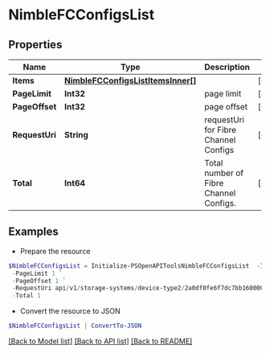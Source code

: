 # NimbleFCConfigsList
## Properties

Name | Type | Description | Notes
------------ | ------------- | ------------- | -------------
**Items** | [**NimbleFCConfigsListItemsInner[]**](NimbleFCConfigsListItemsInner.md) |  | [optional] 
**PageLimit** | **Int32** | page limit | [optional] 
**PageOffset** | **Int32** | page offset | [optional] 
**RequestUri** | **String** | requestUri for  Fibre Channel Configs | [optional] 
**Total** | **Int64** | Total number of Fibre Channel Configs. | [optional] 

## Examples

- Prepare the resource
```powershell
$NimbleFCConfigsList = Initialize-PSOpenAPIToolsNimbleFCConfigsList  -Items null `
 -PageLimit 1 `
 -PageOffset 1 `
 -RequestUri api/v1/storage-systems/device-type2/2a0df0fe6f7dc7bb16000000000000000000004817/fibre-channel-configs `
 -Total 1
```

- Convert the resource to JSON
```powershell
$NimbleFCConfigsList | ConvertTo-JSON
```

[[Back to Model list]](../README.md#documentation-for-models) [[Back to API list]](../README.md#documentation-for-api-endpoints) [[Back to README]](../README.md)

